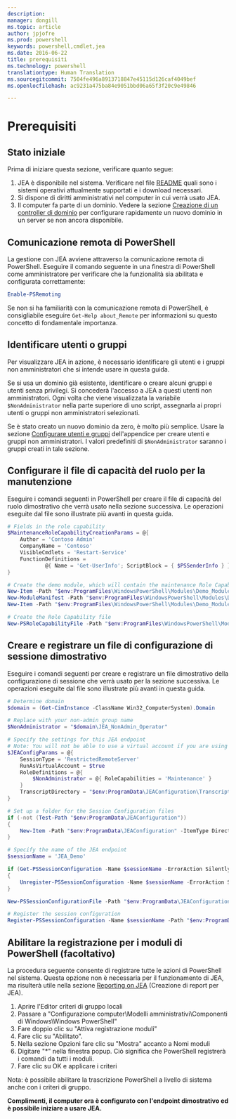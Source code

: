 ```yaml
---
description: 
manager: dongill
ms.topic: article
author: jpjofre
ms.prod: powershell
keywords: powershell,cmdlet,jea
ms.date: 2016-06-22
title: prerequisiti
ms.technology: powershell
translationtype: Human Translation
ms.sourcegitcommit: 7504fe496a8913718847e45115d126caf4049bef
ms.openlocfilehash: ac9231a475ba84e9051bbd06a65f3f20c9e49846

---
```


# Prerequisiti

## Stato iniziale
Prima di iniziare questa sezione, verificare quanto segue:

1. JEA è disponibile nel sistema. Verificare nel file [README](./README.md) quali sono i sistemi operativi attualmente supportati e i download necessari.
2. Si dispone di diritti amministrativi nel computer in cui verrà usato JEA.
3. Il computer fa parte di un dominio.
Vedere la sezione [Creazione di un controller di dominio](#creating-a-domain-controller) per configurare rapidamente un nuovo dominio in un server se non ancora disponibile.

## Comunicazione remota di PowerShell
La gestione con JEA avviene attraverso la comunicazione remota di PowerShell.
Eseguire il comando seguente in una finestra di PowerShell come amministratore per verificare che la funzionalità sia abilitata e configurata correttamente:

```PowerShell
Enable-PSRemoting
```

Se non si ha familiarità con la comunicazione remota di PowerShell, è consigliabile eseguire `Get-Help about_Remote` per informazioni su questo concetto di fondamentale importanza.

## Identificare utenti o gruppi
Per visualizzare JEA in azione, è necessario identificare gli utenti e i gruppi non amministratori che si intende usare in questa guida.

Se si usa un dominio già esistente, identificare o creare alcuni gruppi e utenti senza privilegi.
Si concederà l'accesso a JEA a questi utenti non amministratori.
Ogni volta che viene visualizzata la variabile `$NonAdministrator` nella parte superiore di uno script, assegnarla ai propri utenti o gruppi non amministratori selezionati.

Se è stato creato un nuovo dominio da zero, è molto più semplice.
Usare la sezione [Configurare utenti e gruppi](creating-a-domain-controller.md#set-up-users-and-groups) dell'appendice per creare utenti e gruppi non amministratori.
I valori predefiniti di `$NonAdministrator` saranno i gruppi creati in tale sezione.

## Configurare il file di capacità del ruolo per la manutenzione
Eseguire i comandi seguenti in PowerShell per creare il file di capacità del ruolo dimostrativo che verrà usato nella sezione successiva.
Le operazioni eseguite dal file sono illustrate più avanti in questa guida.

```PowerShell
# Fields in the role capability
$MaintenanceRoleCapabilityCreationParams = @{
    Author = 'Contoso Admin'
    CompanyName = 'Contoso'
    VisibleCmdlets = 'Restart-Service'
    FunctionDefinitions =
            @{ Name = 'Get-UserInfo'; ScriptBlock = { $PSSenderInfo } }
}

# Create the demo module, which will contain the maintenance Role Capability File
New-Item -Path "$env:ProgramFiles\WindowsPowerShell\Modules\Demo_Module" -ItemType Directory
New-ModuleManifest -Path "$env:ProgramFiles\WindowsPowerShell\Modules\Demo_Module\Demo_Module.psd1"
New-Item -Path "$env:ProgramFiles\WindowsPowerShell\Modules\Demo_Module\RoleCapabilities" -ItemType Directory

# Create the Role Capability file
New-PSRoleCapabilityFile -Path "$env:ProgramFiles\WindowsPowerShell\Modules\Demo_Module\RoleCapabilities\Maintenance.psrc" @MaintenanceRoleCapabilityCreationParams
```

## Creare e registrare un file di configurazione di sessione dimostrativo
Eseguire i comandi seguenti per creare e registrare un file dimostrativo della configurazione di sessione che verrà usato per la sezione successiva.
Le operazioni eseguite dal file sono illustrate più avanti in questa guida.

```PowerShell
# Determine domain
$domain = (Get-CimInstance -ClassName Win32_ComputerSystem).Domain

# Replace with your non-admin group name
$NonAdministrator = "$domain\JEA_NonAdmin_Operator"

# Specify the settings for this JEA endpoint
# Note: You will not be able to use a virtual account if you are using WMF 5.0 on Windows 7 or Windows Server 2008 R2
$JEAConfigParams = @{
    SessionType = 'RestrictedRemoteServer'
    RunAsVirtualAccount = $true
    RoleDefinitions = @{
        $NonAdministrator = @{ RoleCapabilities = 'Maintenance' }
    }
    TranscriptDirectory = "$env:ProgramData\JEAConfiguration\Transcripts"
}

# Set up a folder for the Session Configuration files
if (-not (Test-Path "$env:ProgramData\JEAConfiguration"))
{
    New-Item -Path "$env:ProgramData\JEAConfiguration" -ItemType Directory
}

# Specify the name of the JEA endpoint
$sessionName = 'JEA_Demo'

if (Get-PSSessionConfiguration -Name $sessionName -ErrorAction SilentlyContinue)
{
    Unregister-PSSessionConfiguration -Name $sessionName -ErrorAction Stop
}

New-PSSessionConfigurationFile -Path "$env:ProgramData\JEAConfiguration\JEADemo.pssc" @JEAConfigParams

# Register the session configuration
Register-PSSessionConfiguration -Name $sessionName -Path "$env:ProgramData\JEAConfiguration\JEADemo.pssc"
```

## Abilitare la registrazione per i moduli di PowerShell (facoltativo)
La procedura seguente consente di registrare tutte le azioni di PowerShell nel sistema.
Questa opzione non è necessaria per il funzionamento di JEA, ma risulterà utile nella sezione [Reporting on JEA](reporting-on-jea.md) (Creazione di report per JEA).

1. Aprire l'Editor criteri di gruppo locali
2. Passare a "Configurazione computer\Modelli amministrativi\Componenti di Windows\Windows PowerShell"
3. Fare doppio clic su "Attiva registrazione moduli"
4. Fare clic su "Abilitato".
5. Nella sezione Opzioni fare clic su "Mostra" accanto a Nomi moduli
6. Digitare "\*" nella finestra popup. Ciò significa che PowerShell registrerà i comandi da tutti i moduli.
7. Fare clic su OK e applicare i criteri

Nota: è possibile abilitare la trascrizione PowerShell a livello di sistema anche con i criteri di gruppo.

**Complimenti, il computer ora è configurato con l'endpoint dimostrativo ed è possibile iniziare a usare JEA.**




<!--HONumber=Jul16_HO1-->



